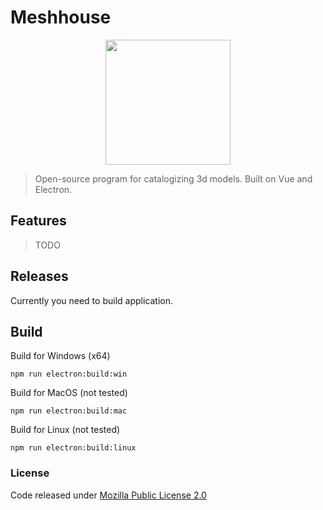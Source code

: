 # Meshhouse

<p align="center">
    <a href="#">
        <img src="https://raw.githubusercontent.com/longsightedfilms/meshhouse/dev/src/assets/logo_full.svg" width="200" />
    </a>
</p>

> Open-source program for catalogizing 3d models. Built on Vue and Electron.

## Features

> TODO

## Releases

Currently you need to build application.

## Build

Build for Windows (x64)
```
npm run electron:build:win
```
Build for MacOS (not tested)
```
npm run electron:build:mac
```
Build for Linux (not tested)
```
npm run electron:build:linux
```

### License

Code released under [Mozilla Public License 2.0](https://github.com/longsightedfilms/meshhouse/blob/dev/LICENSE)